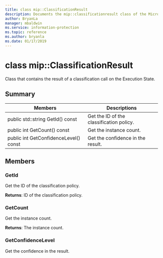 ```yaml
---
title: class mip::ClassificationResult 
description: Documents the mip::classificationresult class of the Microsoft Information Protection (MIP) SDK.
author: BryanLa
manager: mbaldwin
ms.service: information-protection
ms.topic: reference
ms.author: bryanla
ms.date: 01/17/2019
---
```


# class mip::ClassificationResult 
Class that contains the result of a classification call on the Execution State.
  
## Summary
 Members                        | Descriptions                                
--------------------------------|---------------------------------------------
 public std::string GetId() const  |  Get the ID of the classification policy.
 public int GetCount() const  |  Get the instance count.
 public int GetConfidenceLevel() const  |  Get the confidence in the result.
  
## Members
  
### GetId
Get the ID of the classification policy.

  
**Returns**: ID of the classification policy.
  
### GetCount
Get the instance count.

  
**Returns**: The instance count.
  
### GetConfidenceLevel
Get the confidence in the result.